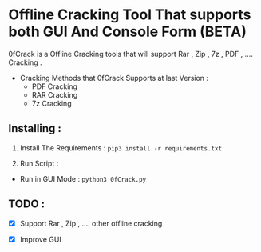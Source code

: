 # Offline Cracking Tool That supports both GUI And Console Form (BETA)

0fCrack is a Offline Cracking tools that will support Rar , Zip , 7z , PDF , .... Cracking .

* Cracking Methods that 0fCrack Supports at last Version : 
  * PDF Cracking
  * RAR Cracking
  * 7z Cracking


## Installing :

1. Install The Requirements :
  `pip3 install -r requirements.txt`

2. Run Script :
  * Run in GUI Mode : `python3 0fCrack.py`

## TODO :
- [x] Support Rar , Zip , .... other offline cracking
- [x] Improve GUI 


